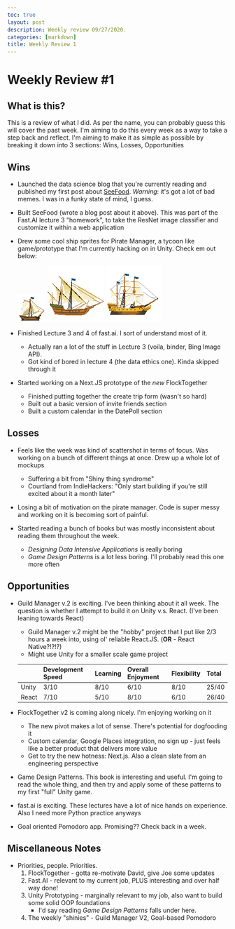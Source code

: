 ```yaml
---
toc: true
layout: post
description: Weekly review 09/27/2020.
categories: [markdown]
title: Weekly Review 1
---
```


# Weekly Review #1

## What is this?

This is a review of what I did. As per the name, you can probably guess this will cover the past week. I'm aiming to do this every week as a way to take a step back and reflect. I'm aiming to make it as simple as possible by breaking it down into 3 sections: Wins, Losses, Opportunities

## Wins

- Launched the data science blog that you're currently reading and published my first post about [SeeFood](https://david8zhang.github.io/ds-blog/2020/09/23/See-Food.html). _Warning_: it's got a lot of bad memes. I was in a funky state of mind, I guess.

- Built SeeFood (wrote a blog post about it above). This was part of the Fast.AI lecture 3 "homework", to take the ResNet image classifier and customize it within a web application

- Drew some cool ship sprites for Pirate Manager, a tycoon like game/prototype that I'm currently hacking on in Unity. Check em out below:

  ![sloop](../images/20200927/sloop.png)
  ![caravel](../images/20200927/caravel.png)
  ![galleon](../images/20200927/Galleon.png)

- Finished Lecture 3 and 4 of fast.ai. I sort of understand most of it.

  - Actually ran a lot of the stuff in Lecture 3 (voila, binder, Bing Image API).
  - Got kind of bored in lecture 4 (the data ethics one). Kinda skipped through it

- Started working on a Next.JS prototype of the _new_ FlockTogether
  - Finished putting together the create trip form (wasn't so hard)
  - Built out a basic version of invite friends section
  - Built a custom calendar in the DatePoll section

## Losses

- Feels like the week was kind of scattershot in terms of focus. Was working on a bunch of different things at once. Drew up a whole lot of mockups

  - Suffering a bit from "Shiny thing syndrome"
  - Courtland from IndieHackers: "Only start building if you're still excited about it a month later"

- Losing a bit of motivation on the pirate manager. Code is super messy and working on it is becoming sort of painful.

- Started reading a bunch of books but was mostly inconsistent about reading them throughout the week.

  - _Designing Data Intensive Applications_ is really boring
  - _Game Design Patterns_ is a lot less boring. I'll probably read this one more often

## Opportunities

- Guild Manager v.2 is exciting. I've been thinking about it all week. The question is whether I attempt to build it on Unity v.s. React. (I've been leaning towards React)

  - Guild Manager v.2 might be the "hobby" project that I put like 2/3 hours a week into, using ol' reliable React.JS. (**OR** - React Native?!?!?)
  - Might use Unity for a smaller scale game project

  |       | Development Speed | Learning | Overall Enjoyment | Flexibility | Total |
  | ----- | ----------------- | -------- | ----------------- | ----------- | ----- |
  | Unity | 3/10              | 8/10     | 6/10              | 8/10        | 25/40 |
  | React | 7/10              | 5/10     | 8/10              | 6/10        | 26/40 |

- FlockTogether v2 is coming along nicely. I'm enjoying working on it

  - The new pivot makes a lot of sense. There's potential for dogfooding it
  - Custom calendar, Google Places integration, no sign up - just feels like a better product that delivers more value
  - Get to try the new hotness: Next.js. Also a clean slate from an engineering perspective

- Game Design Patterns. This book is interesting and useful. I'm going to read the whole thing, and then try and apply some of these patterns to my first "full" Unity game.

- fast.ai is exciting. These lectures have a lot of nice hands on experience. Also I need more Python practice anyways

- Goal oriented Pomodoro app. Promising?? Check back in a week.

## Miscellaneous Notes

- Priorities, people. Priorities.
  1. FlockTogether - gotta re-motivate David, give Joe some updates
  2. Fast.AI - relevant to my current job, PLUS interesting and over half way done!
  3. Unity Prototyping - marginally relevant to my job, also want to build some solid OOP foundations
     - I'd say reading _Game Design Patterns_ falls under here.
  4. The weekly "shinies" - Guild Manager V2, Goal-based Pomodoro
